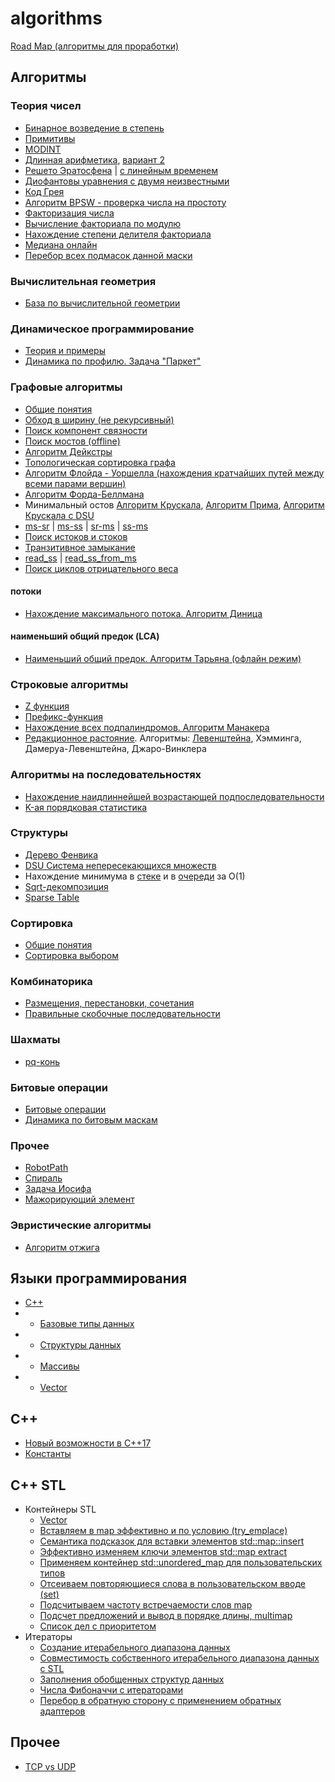 # algorithms

[Road Map (алгоритмы для проработки)](/roadMap.md)

## Алгоритмы

### Теория чисел

* [Бинарное возведение в степень](/theory/binpow.md)
* [Примитивы](/theory/primitivy.md)
* [MODINT](/theory/MODINT.md)
* [Длинная арифметика](/theory/da.md), [вариант 2](/theory/da2.md)
* [Решето Эратосфена](/theory/eratosfen.md) | [с линейным временем](/theory/eratosfen_n.md)
* [Диофантовы уравнения с двумя неизвестными](/theory/diafant.md)
* [Код Грея](/theory/gray.md)
* [Алгоритм BPSW - проверка числа на простоту](/theory/bpsw.md)
* [Факторизация числа](/theory/factorize.md)
* [Вычисление факториала по модулю](/theory/factmod.md)
* [Нахождение степени делителя факториала](/theory/step_factor.md)
* [Медиана онлайн](/theory/med_online.md)
* [Перебор всех подмасок данной маски](/theory/mask.md)

### Вычислительная геометрия
* [База по вычислительной геометрии](/theory/calc_geometry.md)

### Динамическое программирование

* [Теория и примеры](/theory/dynamic.md)
* [Динамика по профилю. Задача "Паркет"](/theory/dp_profile.md)

### Графовые алгоритмы

* [Общие понятия](/theory/graf.md)
* [Обход в ширину (не рекурсивный)](/theory/graf/bfs.md)
* [Поиск компонент связности](/theory/graf/bfsCompSv.md)
* [Поиск мостов (offline)](/theory/bridge.md)
* [Алгоритм Дейкстры](/theory/graf/dejkstra.md)
* [Топологическая сортировка графа](/theory/graf/topologicSort.md)
* [Алгоритм Флойда - Уоршелла (нахождения кратчайших путей между всеми парами вершин)](/theory/graf/Floyd_Warshall.md)
* [Алгоритм Форда-Беллмана](/theory/graf/FordBellman.md)
* Минимальный остов [Алгоритм Крускала](/theory/graf/Kruskal.md), [Алгоритм Прима](/theory/graf/prim.md), [Алгоритм Крускала с DSU](/theory/graf/Kruskal_dsu.md)
* [ms-sr](/theory/graf/ms_to_sr.md) | [ms-ss](/theory/graf/ms_to_ss.md) | [sr-ms](/theory/graf/sr_to_ms.md) | [ss-ms](/theory/graf/ss_to_ms.md)
* [Поиск истоков и стоков](/theory/graf/istok_stok.md)
* [Транзитивное замыкание](/theory/graf/transitive_closure.md)
* [read_ss](/theory/graf/read_ss.md) | [read_ss_from_ms](/theory/graf/read_ss_from_ms.md)
* [Поиск циклов отрицательного веса](/theory/graf/cycle.md)

#### потоки
* [Нахождение максимального потока. Алгоритм Диница](/theory/graf/dinic.md)

#### наименьший общий предок (LCA)
* [Наименьший общий предок. Алгоритм Тарьяна (офлайн режим)](/theory/graf/lca_offline.md)

### Строковые алгоритмы

* [Z функция](/theory/zFunction.md)
* [Префикс-функция](/theory/prefix_function.md)
* [Нахождение всех подпалиндромов. Алгоритм Манакера](/theory/manaker.md)
* [Редакционное растояние](/theory/EditDistance.md). Алгоритмы: [Левенштейна]((/theory/Levenshtein.md)), Хэмминга, Дамеруа-Левенштейна, Джаро-Винклера


### Алгоритмы на последовательностях
* [Нахождение наидлиннейшей возрастающей подпоследовательности](/theory/maxsubarray.md)
* [K-ая порядковая статистика](/theory/nth_element.md)


### Структуры

* [Дерево Фенвика](/theory/fenwick.md)
* [DSU Система непересекающихся множеств](/theory/dsu.md)
* Нахождение минимума в [стеке](/theory/stack_min.md) и в [очереди](/theory/queue_min.md) за O(1)
* [Sqrt-декомпозиция](/theory/sqrt.md)
* [Sparse Table](/theory/sparse.md)

### Сортировка

* [Общие понятия](/theory/sort.md)
* [Сортировка выбором](/theory/sort/selection-sort.md)

### Комбинаторика

* [Размещения, перестановки, сочетания](/theory/kombinator.md)
* [Правильные скобочные последовательности](/theory/skobki.md)

### Шахматы

* [pq-конь](/theory/pq_horse.md)

### Битовые операции

* [Битовые операции](/theory/bit.md)
* [Динамика по битовым маскам](/theory/bit_dp.md)

### Прочее

* [RobotPath](/theory/RobotPath.md)
* [Спираль](/theory/spiral.md)
* [Задача Иосифа](/theory/joseph.md)
* [Мажорирующий элемент](/theory/major.md)

### Эвристические алгоритмы
* [Алгоритм отжига](/theory/otjig.md)

## Языки программирования

* [C++](./languages/cpp/README.md)
* * [Базовые типы данных](/languages/cpp/base_type.md)
* * [Структуры данных](/theory/data-structure.md)
* * [Массивы](/languages/cpp/array.md)
* * [Vector](/languages/cpp/vector.md)

## C++
* [Новый возможности в С++17](./stl/newcpp17.md)
* [Константы](./stl/const.md)

## C++ STL
* Контейнеры STL
  * [Vector](./stl/vector.md)
  * [Вставляем в map эффективно и по условию (try_emplace)](./stl/try_emplace.md)
  * [Семантика подсказок для вставки элементов std::map::insert](./stl/map_insert_it.md)
  * [Эффективно изменяем ключи элементов std::map extract](./stl/extract.md)
  * [Применяем контейнер std::unordered_map для пользовательских типов](./stl/unordered_map.md)
  * [Отсеиваем повторяющиеся слова в пользовательском вводе (set)](./stl/set.md)
  * [Подсчитываем частоту встречаемости слов map](./stl/map_count.md)
  * [Подсчет предложений и вывод в порядке длины, multimap](./stl/multimap_count.md)
  * [Список дел с приоритетом](./stl/proirity_queue.md)
* Итераторы
  * [Создание итерабельного диапазона данных](./stl/iter_item.md)
  * [Совместимость собственного итерабельного диапазона данных с STL](./stl/iter_item_sovm.md)
  * [Заполнения обобщенных структур данных](./stl/load_struct.md)
  * [Числа Фибоначчи с итераторами](./stl/fib_iter.md)
  * [Перебор в обратную сторону с применением обратных адаптеров](./stl/reverse_iter.md)

## Прочее
* [TCP vs UDP](./theory/tcp_udp.md)
